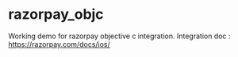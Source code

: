 # razorpay_objc
Working demo for razorpay objective c integration.
Integration doc :
https://razorpay.com/docs/ios/
